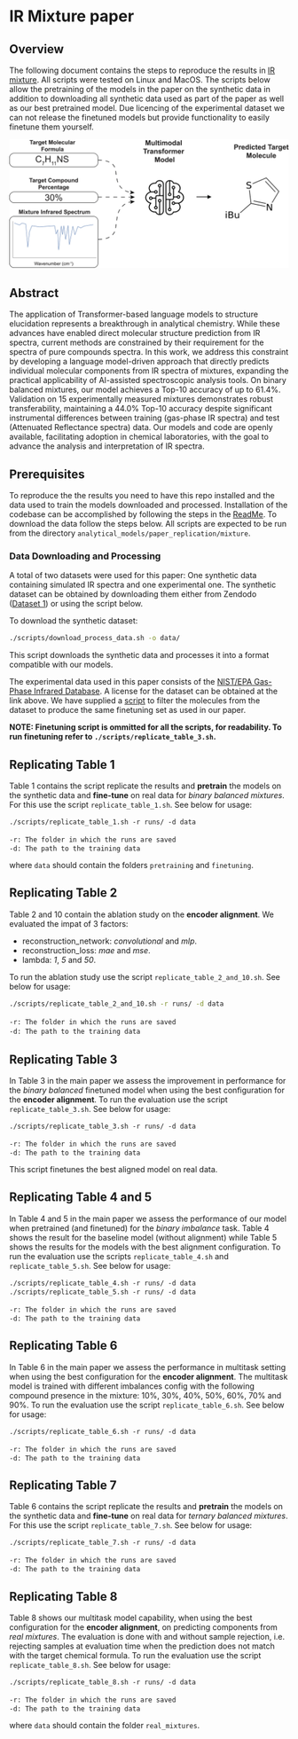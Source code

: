 # IR Mixture paper

## Overview

The following document contains the steps to reproduce the results in [IR mixture](). All scripts were tested on Linux and MacOS. The scripts below allow the pretraining of the models in the paper on the synthetic data in addition to downloading all synthetic data used as part of the paper as well as our best pretrained model. Due licencing of the experimental dataset we can not release the finetuned models but provide functionality to easily finetune them yourself.

<p align='center'>
  <img src='../figures/mixture.png'>
</p>

## Abstract

The application of Transformer-based language models to structure elucidation represents a breakthrough in analytical chemistry. While these advances have enabled direct molecular structure prediction from IR spectra, current methods are constrained by their requirement for the spectra of pure  compounds spectra. In this work, we address this constraint by developing a language model-driven approach that directly predicts individual molecular components from IR spectra of mixtures, expanding the practical applicability of AI-assisted spectroscopic analysis tools.
On binary balanced mixtures, our model achieves a Top-10 accuracy of up to 61.4%. Validation on 15 experimentally measured mixtures demonstrates robust transferability, maintaining a 44.0% Top-10 accuracy despite significant instrumental differences between training (gas-phase IR spectra) and test (Attenuated Reflectance spectra) data. Our models and code are openly available, facilitating adoption in chemical laboratories, with the goal to advance the analysis and interpretation of IR spectra.
## Prerequisites

To reproduce the the results you need to have this repo installed and the data used to train the models downloaded and processed. Installation of the codebase can be accomplished by following the steps in the [ReadMe](../../README.md). To download the data follow the steps below. All scripts are expected to be run from the directory `analytical_models/paper_replication/mixture`.


### Data Downloading and Processing

A total of two datasets were used for this paper: One synthetic data containing simulated IR spectra and one experimental one. The synthetic dataset can be obtained by downloading them either from Zendodo ([Dataset 1](https://zenodo.org/records/14770232)) or using the script below.

To download the synthetic dataset:

```bash
./scripts/download_process_data.sh -o data/
```

This script downloads the synthetic data and processes it into a format compatible with our models. 

The experimental data used in this paper consists of the [NIST/EPA Gas-Phase Infrared Database](https://www.nist.gov/srd/nist-standard-reference-database-35). A license for the dataset can be obtained at the link above. We have supplied a [script](scripts/filter_nist.py) to filter the molecules from the dataset to produce the same finetuning set as used in our paper.

**NOTE: Finetuning script is ommitted for all the scripts, for readability. To run finetuning refer to `./scripts/replicate_table_3.sh`.**

## Replicating Table 1

Table 1 contains the script replicate the results and **pretrain** the models on the synthetic data and **fine-tune** on real data for *binary balanced mixtures*. For this use the script `replicate_table_1.sh`. See below for usage:

```
./scripts/replicate_table_1.sh -r runs/ -d data

-r: The folder in which the runs are saved
-d: The path to the training data
```

where `data` should contain the folders `pretraining` and `finetuning`.

## Replicating Table 2

Table 2 and 10 contain the ablation study on the **encoder alignment**. We evaluated the impat of 3 factors:

- reconstruction_network: *convolutional* and *mlp*.
- reconstruction_loss: *mae* and *mse*.
- lambda: *1*, *5* and *50*.

To run the ablation study use the script `replicate_table_2_and_10.sh`. See below for usage:

```bash
./scripts/replicate_table_2_and_10.sh -r runs/ -d data

-r: The folder in which the runs are saved
-d: The path to the training data
```

## Replicating Table 3

In Table 3 in the main paper we assess the improvement in performance for the *binary balanced* finetuned model when using the best configuration for the **encoder alignment**. To run the evaluation use the script `replicate_table_3.sh`. See below for usage:

```
./scripts/replicate_table_3.sh -r runs/ -d data

-r: The folder in which the runs are saved
-d: The path to the training data
```

This script finetunes the best aligned model on real data.


## Replicating Table 4 and 5

In Table 4 and 5 in the main paper we assess the performance of our model when pretrained (and finetuned) for the *binary imbalance* task. Table 4 shows the result for the baseline model (without alignment) while Table 5 shows the results for the models with the best alignment configuration. To run the evaluation use the scripts `replicate_table_4.sh` and `replicate_table_5.sh`. See below for usage:

```
./scripts/replicate_table_4.sh -r runs/ -d data
./scripts/replicate_table_5.sh -r runs/ -d data

-r: The folder in which the runs are saved
-d: The path to the training data
```

## Replicating Table 6

In Table 6 in the main paper we assess the performance in multitask setting when using the best configuration for the **encoder alignment**.
The multitask model is trained with different imbalances config with the following compound presence in the mixture: 10%, 30%, 40%, 50%, 60%, 70% and 90%. To run the evaluation use the script `replicate_table_6.sh`. See below for usage:

```
./scripts/replicate_table_6.sh -r runs/ -d data

-r: The folder in which the runs are saved
-d: The path to the training data
```

## Replicating Table 7

Table 6 contains the script replicate the results and **pretrain** the models on the synthetic data and **fine-tune** on real data for *ternary balanced mixtures*. For this use the script `replicate_table_7.sh`. See below for usage:

```
./scripts/replicate_table_7.sh -r runs/ -d data

-r: The folder in which the runs are saved
-d: The path to the training data
```


## Replicating Table 8

Table 8 shows our multitask model capability, when using the best configuration for the **encoder alignment**, on predicting components from *real mixtures*. The evaluation is done with and without sample rejection, i.e. rejecting samples at evaluation time when the prediction does not match with the target chemical formula. To run the evaluation use the script `replicate_table_8.sh`. See below for usage:

```
./scripts/replicate_table_8.sh -r runs/ -d data

-r: The folder in which the runs are saved
-d: The path to the training data
```

where `data` should contain the folder `real_mixtures`.

